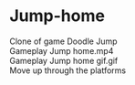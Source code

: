 # Jump-home
Clone of game Doodle Jump<br>
Gameplay Jump home.mp4<br>
Gameplay Jump home gif.gif<br>
Move up through the platforms
